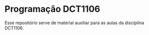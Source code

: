 # Programação DCT1106
Esse repositório serve de material auxiliar para as aulas da disciplina DCT1106.